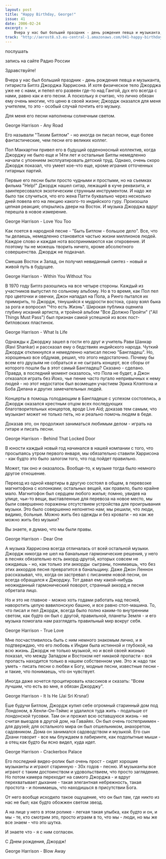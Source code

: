 ```yaml
---
layout: post
title: "Happy Birthday, George!"
issue: 41
date: 2006-02-24
excerpt: >
    Вчера у нас был больший праздник - день рождения певца и музыканта, гитариста Битлз Джорджа Харрисона. И хотя физическое тело Джорджа уже не с нами, и пепел его развеян где-то над Гангой, дух его всегда с нами, равно как и его песни. А поскольку я считаю, что лично обязан ему очень многим, что ценю в своей жизни; Джордж оказался для меня учителем, то это - особый случай почтить его музыку.
track: "http://aerost8.s3.eu-central-1.amazonaws.com/041-happy-birthday-george.mp3"
---
```


послушать

запись на сайте Радио России

Здравствуйте!

Вчера у нас был больший праздник - день рождения певца и музыканта, гитариста Битлз Джорджа Харрисона. И хотя физическое тело Джорджа уже не с нами, и пепел его развеян где-то над Гангой, дух его всегда с нами, равно как и его песни. А поскольку я считаю, что лично обязан ему очень многим, что ценю в своей жизни; Джордж оказался для меня учителем, то это - особый случай почтить его музыку.

Для меня его песни наполнены солнечным светом.

George Harrison - Any Road

Его называли "Тихим Битлом" - но иногда он писал песни, еще более фантастические, чем песни его великих коллег.

Пол Маккартни привел его в будущий орденоносный коллектив, когда Джорджу не было еще и 14ти лет и остальные Битлы немедленно начали с упоением эксплуатировать детский труд. Однако, очень скоро Джордж показал, что умеет кое-что еще, кроме играния отточенных гитарных партий.

Первые его песни были просто чудными и простыми, но на съемках фильма "Help!" Джордж нашел ситар, лежащий в куче реквизита, и заинтересовался экзотическим струнным инструментом. И надо же было так случиться, что его жена Патти буквально через несколько дней повела его на лекцию какого-то индийского гуру. Произошла цепная реакция; открылись двери на Восток. И музыка Джорджа вдруг перешла в новое измерение.

George Harrison - Love You Too

Как поется в народной песне - "Быть Битлом - большое дело". Все, что ты делаешь, немедленно становится частью жизни миллионов людей. Каждое слово и каждая нота воспринимаются как откровение. И поэтому ты не можешь творить ничего, кроме абсолютного совершенства. Джордж не подкачал.

Смешав Восток и Запад, он получил невиданный синтез - новый и живой путь в будущее.

George Harrison - Within You Without You

В 1970 году Битлз разошлись на все четыре стороны. Каждый из участников выпустил по сольному альбому. Но в то время, как Пол пел про цветочки и овечки, Джон нападал на Пола, а Ринго пытался их примирить, то Джордж, тянушийся к мудрости востока, сразу взял быка за рога и вопросил "Что есть Жизнь". Широкая публика оценила глубину исканий артиста, и тройной альбом "Все Должно Пройти" ("All Things Must Pass") был признан самой успешной из всех пост-битловских пластинок.

George Harrison - What Is Life

Однажды к Джорджу зашел в гости его друг и учитель Рави Шанкар (Ravi Shankar) и рассказал ему о бедствиях индийского народа. Чуткий Джордж откликнулся и немедленно написал песню "Бангладеш". Но, хорошенько все обдумав, решил, что этого недостаточно. Почему бы всем его друзьям не собраться и не сыграть концерт, все сборы от которого пошли бы в этот самый Бангладеш? Сказано - сделано. Правда, в последний момент оказалось, что Пола не будет, а Джон отказался играть без Йоко, чье пение часто пугало непривычных к нему людей - но этот недостаток был возмещен участием Эрика Клэптона и Боба Дилана и других замечательных людей.

Концерты в помощь голодающим в Бангладеше с успехом состоялись, а Джордж оказался крестным отцом всех последующих благотворительных концертов, вроде Live Aid; доказав тем самым, что музыкант может не только петь, но и реально помочь людям в беде.

Доказав это, он продолжил заниматься любимым делом - играть на гитаре и писать песни.

George Harrison - Behind That Locked Door

В юности каждый новый год начинался в нашей компании с того, что просыпаясь утром первого января, мы обязательно ставили Харрисона - как будто это было залогом того, что год пойдет правильно.

Может, так оно и оказалось. Вообще-то, к музыке тогда было немного другое отношение.

Переезд из одной квартиры в другую состоял в общем, в перевозке магнитофона с колонками; остальных вещей, как правило, было крайне мало. Магнитофон был сердцем любого жилья; помню, увидев на улице, чьи-то вещи, выставленные для перевоза на новое место, мы были совершенно поражены отсутствием устройства для проигрывания музыки. Это было совершенно непонятно нам; мы решили, что люди, видимо, больные. Можно жить без одежды и без кровати - но как же можно жить без музыки?

Вы знаете, я думаю, что мы были правы.

George Harrison - Dear One

А музыка Харрисона всегда отличалась от всей остальной музыки. Джордж никогда не шел на банальные гармонические решения, у него в песнях обязательно есть аккорд-другой, которых совсем не ожидаешь - но, как только эти аккорды  сыграны, понимаешь, что без этих аккордов песня превратится в банальщину. Даже Джон Леннон рассказывал, что, когда он застревал с писанием новой песни, он всегда обращался к Джорджу. Тот давал ему какой-нибудь неожиданный гармонический поворот, странный аккорд и песня обретала лицо.

Но и это не главное - можно хоть годами работать над песней, наворотить целую вавилонскую башню, и все равно стоп-машина. То, что писал и пел Джордж, всегда было полно каким-то внутренним светом, как будто он был с другой, правильной, планеты Земля - и его музыка помогала нам разглядеть правильный мир вокруг себя.

George Harrison - True Love

Мне посчастливилось быть с ним немного знакомым лично, и я подтверждаю, что его любовь к Индии была истинной и глубокой, на всю жизнь. Джордж не только музыкой, но и всей своей жизнью показал, что между Западом и Востоком нет никакой пропасти - вся пропасть находится только в нашем собственном уме. Это ж надо так уметь - писать песни о любви к Богу, модные песни, известные песни - и такие, что понимаешь, что он чувствует.

Иногда даже хочется процитировать классиков и сказать: "Всем лучшим, что есть во мне, я обязан Джорджу".

George Harrison - It Is He (Jai Sri Krsna!)

Еше будучи Битлом, Джордж купил себе огромный старинный дом под Лондоном, в Хенли-Он-Тэймс и удалился туда жить - подальше от лондонской тусовки. Там он и прожил всю оставшуюся жизнь - не считая выездов в другой дом, на Гавайях. Он был очень гостеприимен - для друзей; для остального мира он был отшельником, анахоретом, садовником. Дома он занимался садоводством и музыкой. Его сын Дхани говорит - все мы блуждаем в лабиринте, как подопытные мыши - а отец как будто бы ясно видел, куда идет.

George Harrison - Crackerbox Palace

Его последний видео-ролик был очень прост - сидят хорошие музыканты и играют старинную - 30х годов - песню. И музыканты все играют с таким достоинством и удовольствием, что просто заглядение. Но потом камера переходит на самого Джорджа - и вдруг перехватывает дыхание - такая элегантная небрежность, такая простота - и понимаешь, что находишься в присутствии Бога.

От него вообще исходило такое ощущение, что он был там, где никто из нас не был; как будто обожжен светом звезд.

А на лице у него в этом ролике - легкая такая улыбка, как будто и он, и мы - те, кто смотрим это, просто играем в то, что мы - люди, но мы же все знаем - что это шутка.

И знаете что - я с ним согласен.

С Днем рождения, Джордж!

George Harrison - Blow Away
